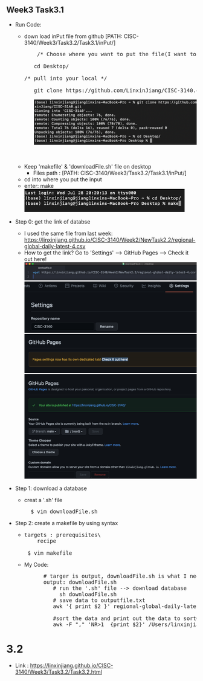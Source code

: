 ## Week3 Task3.1

  - Run Code:
    - down load inPut file from github [PATH: CISC-3140/Week3/Task3.2/Task3.1/inPut/]
      <pre>
          /* Choose where you want to put the file(I want to put it on the Desktop): */<br>
	     cd Desktop/<br>
	  /* pull into your local */<br>
	     git clone https://github.com/LinxinJiang/CISC-3140.git<br>
	     <img width="500" src="https://github.com/LinxinJiang/CISC-3140/blob/main/Week3/Task3.2/Task3.1/IMG/gitClone.png"><br>
	  
      </pre>
    - Keep 'makefile' & 'downloadFile.sh' file on desktop<br>  
       - Files path :  [PATH: CISC-3140/Week3/Task3.2/Task3.1/inPut/]<br>
    - cd into where you put the input<br> 
    - enter: make<br>
	<img src="https://github.com/LinxinJiang/CISC-3140/blob/main/Week3/Task3.2/Task3.1/IMG/run.png"><br>

  - Step 0: get the link of databse
    - I used the same file from last week: https://linxinjiang.github.io/CISC-3140/Week2/NewTask2.2/regional-global-daily-latest-4.csv
    - How to get the link? Go to 'Settings' --> GitHub Pages --> Check it out here!<br>
    	<img width="500" src="https://github.com/LinxinJiang/CISC-3140/blob/main/Week3/Task3.2/Task3.1/IMG/downLoadFile1.png"><br>
	<img width="500" src="https://github.com/LinxinJiang/CISC-3140/blob/main/Week3/Task3.2/Task3.1/IMG/Settings2.png"><br>
	<img width="500" src="https://github.com/LinxinJiang/CISC-3140/blob/main/Week3/Task3.2/Task3.1/IMG/GitHub%20Pages3.png"><br>
	<img width="500" src="https://github.com/LinxinJiang/CISC-3140/blob/main/Week3/Task3.2/Task3.1/IMG/PageLink4.png"><br>




  - Step 1: download a database 
    - creat a '.sh' file
      <pre>
        $ vim downloadFile.sh
      </pre>
    
  - Step 2: create a makefile by using syntax
       - <pre>
         targets : prerequisites\
             recipe
             
          $ vim makefile
         </pre>
       
     - My Code:
     
        <pre>
             # targer is output, downloadFile.sh is what I need for next step
             output: downloadFile.sh
                # run the '.sh' file --> download database
	              sh downloadFile.sh
                # save data to outputfile.txt
                awk '{ print $2 }' regional-global-daily-latest-4.csv  > outputfile.txt

                #sort the data and print out the data to sortOutput.txt
                awk -F "," 'NR>1  {print $2}' /Users/linxinjiang/Desktop/regional-global-daily-latest-4.csv  | sort | uniq > sortOutput.txt
       </pre>
       

# 3.2
  - Link : https://linxinjiang.github.io/CISC-3140/Week3/Task3.2/Task3.2.html
